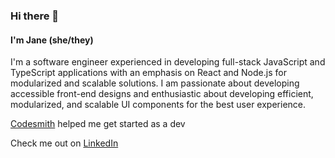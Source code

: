 ### Hi there 👋

<!--
**janemkim/janemkim** is a ✨ _special_ ✨ repository because its `README.md` (this file) appears on your GitHub profile.

Here are some ideas to get you started:

- 🔭 I’m currently working on ...
- 🌱 I’m currently learning ...
- 👯 I’m looking to collaborate on ...
- 🤔 I’m looking for help with ...
- 💬 Ask me about ...
- 📫 How to reach me: ...
- 😄 Pronouns: ...
- ⚡ Fun fact: ...
-->

#### I'm Jane (she/they)

I'm a software engineer experienced in developing full-stack JavaScript and TypeScript applications with an emphasis on React and Node.js for modularized and scalable solutions. I am passionate about developing accessible front-end designs and enthusiastic about developing efficient, modularized, and scalable UI components for the best user experience.

[Codesmith](https://www.codesmith.io/) helped me get started as a dev

Check me out on [LinkedIn](https://www.linkedin.com/in/janeminhyungkim/)
